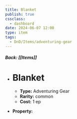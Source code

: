 ```yaml
---
title: Blanket
publish: true
cssclass:
  - dashboard
date: 2024-06-07 12:00
type: item
tags:
  - DnD/Items/adventuring-gear
---
```


##### Back: [[Items]]

- # Blanket

    - **Type:** Adventuring Gear
    - **Rarity:** common
    - **Cost:** 1 ep
- **Property:** 




